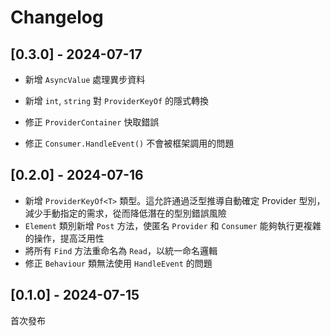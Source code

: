 # Changelog

## [0.3.0] - 2024-07-17

- 新增 `AsyncValue` 處理異步資料
- 新增 `int`, `string` 對 `ProviderKeyOf` 的隱式轉換

- 修正 `ProviderContainer` 快取錯誤
- 修正 `Consumer.HandleEvent()` 不會被框架調用的問題

## [0.2.0] - 2024-07-16

- 新增 `ProviderKeyOf<T>` 類型。這允許通過泛型推導自動確定 Provider 型別，減少手動指定的需求，從而降低潛在的型別錯誤風險
- `Element` 類別新增 `Post` 方法，使匿名 `Provider` 和 `Consumer` 能夠執行更複雜的操作，提高泛用性
- 將所有 `Find` 方法重命名為 `Read`，以統一命名邏輯
- 修正 `Behaviour` 類無法使用 `HandleEvent` 的問題

## [0.1.0] - 2024-07-15

首次發布
